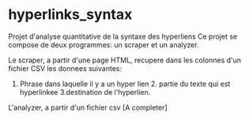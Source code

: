# hyperlinks_syntax
Projet d'analyse quantitative de la syntaxe des hyperliens
Ce projet se compose de deux programmes: un scraper et un analyzer.

Le scraper, a partir d'une page HTML, recupere dans les colonnes d'un fichier CSV les donnees suivantes:
1. Phrase dans laquelle il y a un hyper lien 2. partie du texte qui est hyperlinkee 3.destination de l'hyperlien.

L'analyzer, a partir d'un fichier csv [A completer]